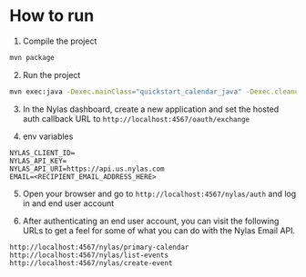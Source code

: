 # How to run

1. Compile the project

```bash
mvn package
```

2. Run the project

```bash
mvn exec:java -Dexec.mainClass="quickstart_calendar_java" -Dexec.cleanupDaemonThreads=false
```

3. In the Nylas dashboard, create a new application and set the hosted auth callback URL to `http://localhost:4567/oauth/exchange`

4. env variables

```env
NYLAS_CLIENT_ID=
NYLAS_API_KEY=
NYLAS_API_URI=https://api.us.nylas.com
EMAIL=<RECIPIENT_EMAIL_ADDRESS_HERE>
```

5. Open your browser and go to `http://localhost:4567/nylas/auth` and log in and end user account

6. After authenticating an end user account, you can visit the following URLs to get a feel for some of what you can do with the Nylas Email API.

```text
http://localhost:4567/nylas/primary-calendar
http://localhost:4567/nylas/list-events
http://localhost:4567/nylas/create-event
```
